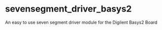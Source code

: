# sevensegment_driver_basys2
An easy to use seven segment driver module for the Digilent Basys2 Board
